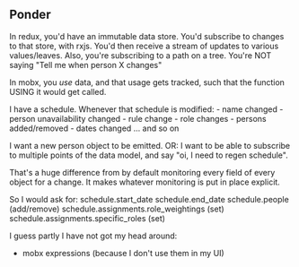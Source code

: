 Ponder
---

In redux, you'd have an immutable data store.
You'd subscribe to changes to that store, with rxjs.  You'd then receive a stream of updates to various values/leaves.
Also, you're subscribing to a path on a tree. You're NOT saying "Tell me when person X changes"

In mobx, you *use* data, and that usage gets tracked, such that the function USING it would get called.

I have a schedule.
Whenever that schedule is modified:
    - name changed
    - person unavailability changed
    - rule change
    - role changes
    - persons added/removed
    - dates changed
    ... and so on

I want a new person object to be emitted.
OR: I want to be able to subscribe to multiple points of the data model, and say "oi, I need to regen schedule".

That's a huge difference from by default monitoring every field of every object for a change.
It makes whatever monitoring is put in place explicit.

So I would ask for:
    schedule.start_date
    schedule.end_date
    schedule.people (add/remove)
    schedule.assignments.role_weightings (set)
    schedule.assignments.specific_roles (set)



I guess partly I have not got my head around:
- mobx expressions (because I don't use them in my UI)

